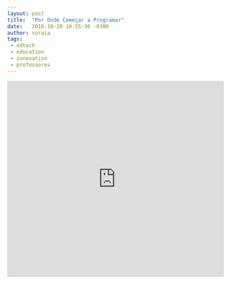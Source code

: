 ```yaml
---
layout: post
title:  "Por Onde Começar a Programar"
date:   2016-10-20 10:55:36 -0300
author: soraia
tags: 
 - edtech 
 - education 
 - innovation
 - professores
---
```


<iframe 
  width="100%" 
  height="455" 
  src="http://www.youtube.com/embed/i2iPXwS8Vgc" 
  frameborder="0" 
  allowfullscreen>
</iframe>